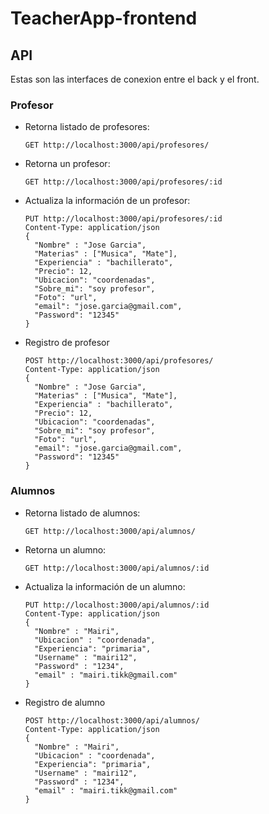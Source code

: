 # TeacherApp-frontend

## API

Estas son las interfaces de conexion entre el back y el front.

### Profesor

- Retorna listado de profesores:

      GET http://localhost:3000/api/profesores/ 

-  Retorna un profesor:

       GET http://localhost:3000/api/profesores/:id

- Actualiza la información de un profesor:

      PUT http://localhost:3000/api/profesores/:id
      Content-Type: application/json
      {
        "Nombre" : "Jose Garcia",
        "Materias" : ["Musica", "Mate"],
        "Experiencia" : "bachillerato",
        "Precio": 12,
        "Ubicacion": "coordenadas",
        "Sobre_mi": "soy profesor",
        "Foto": "url",
        "email": "jose.garcia@gmail.com",
        "Password": "12345"
      }
  
- Registro de profesor

      POST http://localhost:3000/api/profesores/ 
      Content-Type: application/json
      {
        "Nombre" : "Jose Garcia",
        "Materias" : ["Musica", "Mate"],
        "Experiencia" : "bachillerato",
        "Precio": 12,
        "Ubicacion": "coordenadas",
        "Sobre_mi": "soy profesor",
        "Foto": "url",
        "email": "jose.garcia@gmail.com",
        "Password": "12345"
      }

### Alumnos

- Retorna listado de alumnos:

      GET http://localhost:3000/api/alumnos/ 

-  Retorna un alumno:

       GET http://localhost:3000/api/alumnos/:id

- Actualiza la información de un alumno:

      PUT http://localhost:3000/api/alumnos/:id
      Content-Type: application/json
      {
        "Nombre" : "Mairi",
        "Ubicacion" : "coordenada",
        "Experiencia": "primaria", 
        "Username" : "mairi12",
        "Password" : "1234",
        "email" : "mairi.tikk@gmail.com"
      }
  
- Registro de alumno

      POST http://localhost:3000/api/alumnos/ 
      Content-Type: application/json
      {
        "Nombre" : "Mairi",
        "Ubicacion" : "coordenada",
        "Experiencia": "primaria", 
        "Username" : "mairi12",
        "Password" : "1234",
        "email" : "mairi.tikk@gmail.com"
      }
